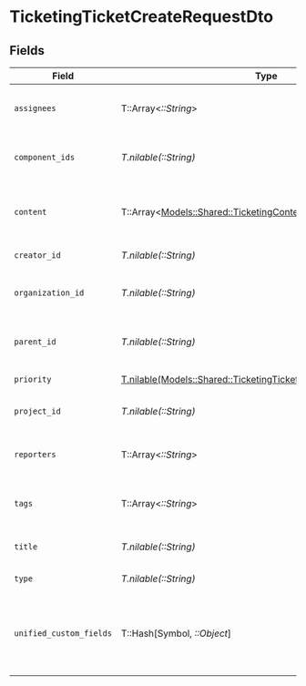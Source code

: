 # TicketingTicketCreateRequestDto


## Fields

| Field                                                                                                                                | Type                                                                                                                                 | Required                                                                                                                             | Description                                                                                                                          | Example                                                                                                                              |
| ------------------------------------------------------------------------------------------------------------------------------------ | ------------------------------------------------------------------------------------------------------------------------------------ | ------------------------------------------------------------------------------------------------------------------------------------ | ------------------------------------------------------------------------------------------------------------------------------------ | ------------------------------------------------------------------------------------------------------------------------------------ |
| `assignees`                                                                                                                          | T::Array<*::String*>                                                                                                                 | :heavy_minus_sign:                                                                                                                   | Agents assigned to the ticket                                                                                                        | [<br/>"user-001",<br/>"user-002"<br/>]                                                                                               |
| `component_ids`                                                                                                                      | *T.nilable(::String)*                                                                                                                | :heavy_minus_sign:                                                                                                                   | Components to associate with the ticket                                                                                              | [<br/>"component-001",<br/>"component-002"<br/>]                                                                                     |
| `content`                                                                                                                            | T::Array<[Models::Shared::TicketingContent](../../models/shared/ticketingcontent.md)>                                                | :heavy_minus_sign:                                                                                                                   | Array of content associated with the ticket                                                                                          |                                                                                                                                      |
| `creator_id`                                                                                                                         | *T.nilable(::String)*                                                                                                                | :heavy_minus_sign:                                                                                                                   | The creator of the ticket                                                                                                            | user-001                                                                                                                             |
| `organization_id`                                                                                                                    | *T.nilable(::String)*                                                                                                                | :heavy_minus_sign:                                                                                                                   | Organization associated with the ticket                                                                                              | organization-001                                                                                                                     |
| `parent_id`                                                                                                                          | *T.nilable(::String)*                                                                                                                | :heavy_minus_sign:                                                                                                                   | ID of the parent ticket if this is a sub-ticket                                                                                      | ticket-002                                                                                                                           |
| `priority`                                                                                                                           | [T.nilable(Models::Shared::TicketingTicketCreateRequestDtoPriority)](../../models/shared/ticketingticketcreaterequestdtopriority.md) | :heavy_minus_sign:                                                                                                                   | Priority of the ticket                                                                                                               |                                                                                                                                      |
| `project_id`                                                                                                                         | *T.nilable(::String)*                                                                                                                | :heavy_minus_sign:                                                                                                                   | Project the ticket belongs to                                                                                                        | project-001                                                                                                                          |
| `reporters`                                                                                                                          | T::Array<*::String*>                                                                                                                 | :heavy_minus_sign:                                                                                                                   | Users who reported the ticket                                                                                                        | [<br/>"user-001",<br/>"user-002"<br/>]                                                                                               |
| `tags`                                                                                                                               | T::Array<*::String*>                                                                                                                 | :heavy_minus_sign:                                                                                                                   | The tags of the ticket                                                                                                               | [<br/>"tag-001",<br/>"tag-002"<br/>]                                                                                                 |
| `title`                                                                                                                              | *T.nilable(::String)*                                                                                                                | :heavy_minus_sign:                                                                                                                   | The title or subject of the ticket                                                                                                   | System outage in production environment                                                                                              |
| `type`                                                                                                                               | *T.nilable(::String)*                                                                                                                | :heavy_minus_sign:                                                                                                                   | The type of the ticket                                                                                                               | ticket-type-001                                                                                                                      |
| `unified_custom_fields`                                                                                                              | T::Hash[Symbol, *::Object*]                                                                                                          | :heavy_minus_sign:                                                                                                                   | Custom Unified Fields configured in your StackOne project                                                                            | {<br/>"my_project_custom_field_1": "REF-1236",<br/>"my_project_custom_field_2": "some other value"<br/>}                             |